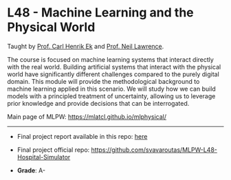# L48 - Machine Learning and the Physical World

Taught by [Prof. Carl Henrik Ek](http://carlhenrik.com/) and [Prof. Neil Lawrence](https://inverseprobability.com/).

The course is focused on machine learning systems that interact directly with the real world. Building artificial systems that interact with the physical world have significantly different challenges compared to the purely digital domain. This module will provide the methodological background to machine learning applied in this scenario. We will study how we can build models with a principled treatment of uncertainty, allowing us to leverage prior knowledge and provide decisions that can be interrogated.

Main page of MLPW: <https://mlatcl.github.io/mlphysical/>

-------------------------------------------------------

* Final project report available in this repo: [here](https://github.com/AlejandroSantorum/MPhil_MLMI_Cambridge/blob/main/L48-Machine_Learning_%26_the_Physical_World/final_project/MLPW_Team_2_Report.pdf)

* Final project official repo: <https://github.com/svavaroutas/MLPW-L48-Hospital-Simulator>

* **Grade**: A-
